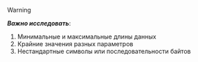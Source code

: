 
> [!warning] 
> ***Важно исследовать***:
> 1. Минимальные и максимальные длины данных
> 2. Крайние значения разных параметров
> 3. Нестандартные символы или последовательности байтов

